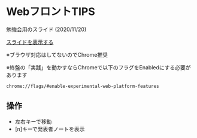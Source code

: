 # WebフロントTIPS

勉強会用のスライド (2020/11/20)

[スライドを表示する](https://hasegawa-campfire.github.io/slide-front-tips/)

※ブラウザ対応はしてないのでChrome推奨

※終盤の「実践」を動かすならChromeで以下のフラグをEnabledにする必要があります
```
chrome://flags/#enable-experimental-web-platform-features
```

## 操作

- 左右キーで移動
- [n]キーで発表者ノートを表示
